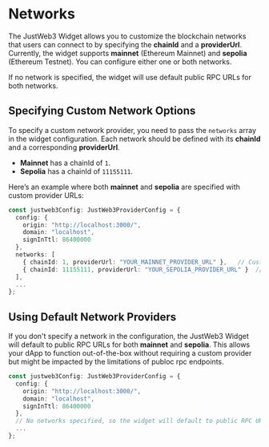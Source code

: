 # Networks

The JustWeb3 Widget allows you to customize the blockchain networks that users can connect to by specifying the **chainId** and a **providerUrl**. Currently, the widget supports **mainnet** (Ethereum Mainnet) and **sepolia** (Ethereum Testnet). You can configure either one or both networks.

If no network is specified, the widget will use default public RPC URLs for both networks.

## Specifying Custom Network Options

To specify a custom network provider, you need to pass the `networks` array in the widget configuration. Each network should be defined with its **chainId** and a corresponding **providerUrl**.

* **Mainnet** has a chainId of `1`.
* **Sepolia** has a chainId of `11155111`.

Here’s an example where both **mainnet** and **sepolia** are specified with custom provider URLs:

```typescript
const justweb3Config: JustWeb3ProviderConfig = {
  config: {
    origin: "http://localhost:3000/",
    domain: "localhost",
    signInTtl: 86400000
  },
  networks: [
    { chainId: 1, providerUrl: "YOUR_MAINNET_PROVIDER_URL" },   // Custom Mainnet provider
    { chainId: 11155111, providerUrl: "YOUR_SEPOLIA_PROVIDER_URL" }  // Custom Sepolia provider
  ],
  ...
};

```

## Using Default Network Providers

If you don't specify a network in the configuration, the JustWeb3 Widget will default to public RPC URLs for both **mainnet** and **sepolia**. This allows your dApp to function out-of-the-box without requiring a custom provider but might be impacted by the limitations of publoc rpc endpoints.

```typescript
const justweb3Config: JustWeb3ProviderConfig = {
  config: {
    origin: "http://localhost:3000/",
    domain: "localhost",
    signInTtl: 86400000
  },
  // No networks specified, so the widget will default to public RPC URLs
  ...
};

```
